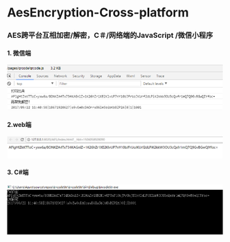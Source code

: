 # AesEncryption-Cross-platform
###  AES跨平台互相加密/解密，C＃/网络端的JavaScript /微信小程序

#### 1. 微信端

![Alt text](/ScreenShot/wxapp.PNG)

#### 2.web端

![Alt text](/ScreenShot/web.PNG)

#### 3. C#端


![Alt text](/ScreenShot/csharp.PNG)
